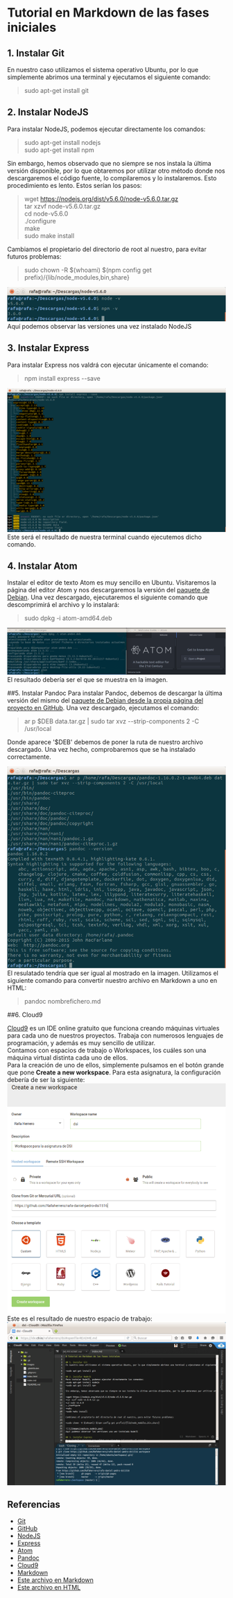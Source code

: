# Tutorial en Markdown de las fases iniciales

## 1. Instalar Git
En nuestro caso utilizamos el sistema operativo Ubuntu, por lo que simplemente abrimos una terminal y ejecutamos el siguiente comando:

>sudo apt-get install git  

## 2. Instalar NodeJS
Para instalar NodeJS, podemos ejecutar directamente los comandos:
>sudo apt-get install nodejs  
>sudo apt-get install npm  

Sin embargo, hemos observado que no siempre se nos instala la última versión disponible, por lo que obtaremos por utilizar otro método donde nos descargaremos el código fuente, lo compilaremos y lo instalaremos. Esto procedimiento es lento. Estos serían los pasos:

>wget https://nodejs.org/dist/v5.6.0/node-v5.6.0.tar.gz  
>tar xzvf node-v5.6.0.tar.gz  
>cd node-v5.6.0  
>./configure  
>make  
>sudo make install  

Cambiamos el propietario del directorio de root al nuestro, para evitar futuros problemas:

>sudo chown -R $(whoami) $(npm config get prefix)/{lib/node_modules,bin,share}  

![](/images/captura_nodejs.png)  
Aquí podemos observar las versiones una vez instalado NodeJS

## 3. Instalar Express
Para instalar Express nos valdrá con ejecutar únicamente el comando:  

>npm install express --save  

![](/images/captura_express.png)  
Este será el resultado de nuestra terminal cuando ejecutemos dicho comando.

## 4. Instalar Atom
Instalar el editor de texto Atom es muy sencillo en Ubuntu. Visitaremos la página del editor Atom y nos descargaremos la versión del [paquete de Debian](https://atom.io/download/deb). Una vez descargado, ejecutaremos el siguiente comando que descomprimirá el archivo y lo instalará:  
>sudo dpkg -i atom-amd64.deb  

![](/images/captura_atom.png)  
El resultado debería ser el que se muestra en la imagen.

##5. Instalar Pandoc
Para instalar Pandoc, debemos de descargar la última versión del mismo del [paquete de Debian desde la propia página del proyecto en GitHub](https://github.com/jgm/pandoc/releases/download/1.16.0.2/pandoc-1.16.0.2-1-amd64.deb). Una vez descargado, ejecutamos el comando:
>ar p $DEB data.tar.gz | sudo tar xvz --strip-components 2 -C /usr/local  

Donde aparece '$DEB' debemos de poner la ruta de nuestro archivo descargado. Una vez hecho, comprobaremos que se ha instalado correctamente.  

![](/images/captura_pandoc.png)  
El resulatado tendría que ser igual al mostrado en la imagen. Utilizamos el siguiente comando para convertir nuestro archivo en Markdown a uno en HTML:  
>pandoc nombrefichero.md  

##6. Cloud9

[Cloud9](http://c9.io) es un IDE online gratuito que funciona creando máquinas virtuales para cada uno de nuestros proyectos. Trabaja con numerosos lenguajes de programación, y además es muy sencillo de utilizar.  
Contamos con espacios de trabajo o Workspaces, los cuáles son una máquina virtual distinta cada uno de ellos.  
Para la creación de uno de ellos, simplemente pulsamos en el botón grande que pone **Create a new workspace**. Para esta asignatura, la configuración debería de ser la siguiente:  
![](/images/captura_c9.png)  
Este es el resultado de nuestro espacio de trabajo:  
![](/images/captura_c9_2.png)  

## Referencias
* [Git](https://git-scm.com/)  
* [GitHub](https://github.com/)  
* [NodeJS](https://nodejs.org/en/)  
* [Express](http://expressjs.com/es/)  
* [Atom](https://atom.io/)  
* [Pandoc](http://pandoc.org/)  
* [Cloud9](https://c9.io)
* [Markdown](https://es.wikipedia.org/wiki/Markdown)  
* [Este archivo en Markdown](https://github.com/Rafaherrero/rafa-daniel-pedro-dsi1516/blob/master/index.md)  
* [Este archivo en HTML](http://rafaherrero.github.io/rafa-daniel-pedro-dsi1516/)  
